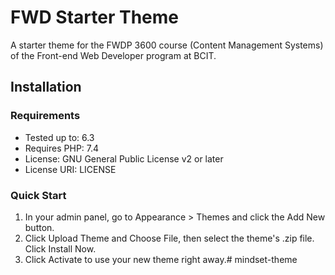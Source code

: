 FWD Starter Theme
===

A starter theme for the FWDP 3600 course (Content Management Systems) of the Front-end Web Developer program at BCIT.

Installation
---------------

### Requirements

- Tested up to: 6.3
- Requires PHP: 7.4
- License: GNU General Public License v2 or later
- License URI: LICENSE

### Quick Start

1. In your admin panel, go to Appearance > Themes and click the Add New button.
2. Click Upload Theme and Choose File, then select the theme's .zip file. Click Install Now.
3. Click Activate to use your new theme right away.# mindset-theme
